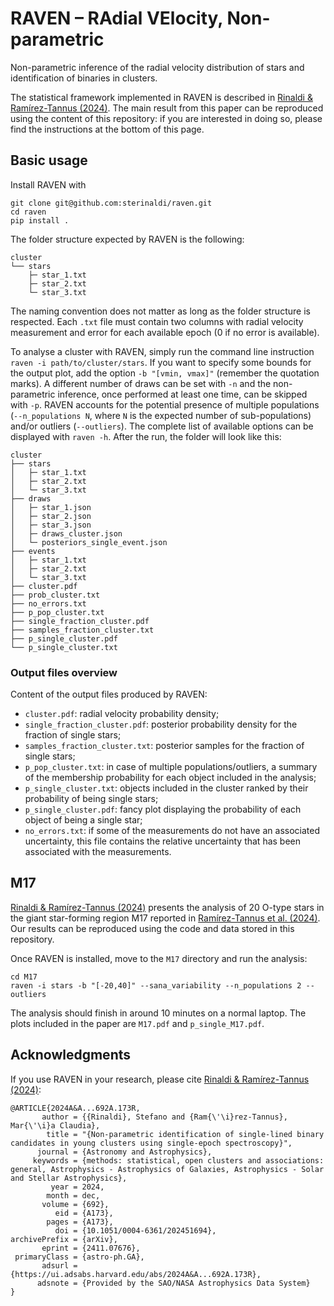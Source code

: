 # RAVEN – RAdial VElocity, Non-parametric
Non-parametric inference of the radial velocity distribution of stars and identification of binaries in clusters. 

The statistical framework implemented in RAVEN is described in [Rinaldi & Ramírez-Tannus (2024)](https://arxiv.org/pdf/2411.07676). The main result from this paper can be reproduced using the content of this repository: if you are interested in doing so, please find the instructions at the bottom of this page.

## Basic usage
Install RAVEN with 
```
git clone git@github.com:sterinaldi/raven.git
cd raven
pip install .
```

The folder structure expected by RAVEN is the following:

```
cluster
└── stars
    ├─ star_1.txt
    ├─ star_2.txt
    └─ star_3.txt
```

The naming convention does not matter as long as the folder structure is respected. Each `.txt` file must contain two columns with radial velocity measurement and error for each available epoch (0 if no error is available).

To analyse a cluster with RAVEN, simply run the command line instruction `raven -i path/to/cluster/stars`. If you want to specify some bounds for the output plot, add the option `-b "[vmin, vmax]"` (remember the quotation marks). A different number of draws can be set with `-n` and the non-parametric inference, once performed at least one time, can be skipped with `-p`. RAVEN accounts for the potential presence of multiple populations (`--n_populations N`, where `N` is the expected number of sub-populations) and/or outliers (`--outliers`). The complete list of available options can be displayed with `raven -h`. After the run, the folder will look like this:

```
cluster
├── stars
│   ├─ star_1.txt
│   ├─ star_2.txt
│   └─ star_3.txt
├── draws
│   ├─ star_1.json
│   ├─ star_2.json
│   ├─ star_3.json
│   ├─ draws_cluster.json
│   └─ posteriors_single_event.json
├── events
│   ├─ star_1.txt
│   ├─ star_2.txt
│   └─ star_3.txt
├── cluster.pdf
├── prob_cluster.txt
├── no_errors.txt
├── p_pop_cluster.txt
├── single_fraction_cluster.pdf
├── samples_fraction_cluster.txt
├── p_single_cluster.pdf
└── p_single_cluster.txt
```

### Output files overview
Content of the output files produced by RAVEN:

* `cluster.pdf`: radial velocity probability density;
* `single_fraction_cluster.pdf`: posterior probability density for the fraction of single stars;
* `samples_fraction_cluster.txt`: posterior samples for the fraction of single stars;
* `p_pop_cluster.txt`: in case of multiple populations/outliers, a summary of the membership probability for each object included in the analysis; 
* `p_single_cluster.txt`: objects included in the cluster ranked by their probability of being single stars;
* `p_single_cluster.pdf`: fancy plot displaying the probability of each object of being a single star;
* `no_errors.txt`: if some of the measurements do not have an associated uncertainty, this file contains the relative uncertainty that has been associated with the measurements.

## M17
[Rinaldi & Ramírez-Tannus (2024)](https://arxiv.org/pdf/2411.07676) presents the analysis of 20 O-type stars in the giant star-forming region M17 reported in  [Ramírez-Tannus et al. (2024)](https://www.aanda.org/articles/aa/full_html/2024/10/aa50256-24/aa50256-24.html). Our results can be reproduced using the code and data stored in this repository.

Once RAVEN is installed, move to the `M17` directory and run the analysis:
```
cd M17
raven -i stars -b "[-20,40]" --sana_variability --n_populations 2 --outliers
```
The analysis should finish in around 10 minutes on a normal laptop. The plots included in the paper are `M17.pdf` and `p_single_M17.pdf`.

## Acknowledgments
If you use RAVEN in your research, please cite [Rinaldi & Ramírez-Tannus (2024)](https://arxiv.org/pdf/2411.07676):

```text
@ARTICLE{2024A&A...692A.173R,
       author = {{Rinaldi}, Stefano and {Ram{\'\i}rez-Tannus}, Mar{\'\i}a Claudia},
        title = "{Non-parametric identification of single-lined binary candidates in young clusters using single-epoch spectroscopy}",
      journal = {Astronomy and Astrophysics},
     keywords = {methods: statistical, open clusters and associations: general, Astrophysics - Astrophysics of Galaxies, Astrophysics - Solar and Stellar Astrophysics},
         year = 2024,
        month = dec,
       volume = {692},
          eid = {A173},
        pages = {A173},
          doi = {10.1051/0004-6361/202451694},
archivePrefix = {arXiv},
       eprint = {2411.07676},
 primaryClass = {astro-ph.GA},
       adsurl = {https://ui.adsabs.harvard.edu/abs/2024A&A...692A.173R},
      adsnote = {Provided by the SAO/NASA Astrophysics Data System}
}
```
